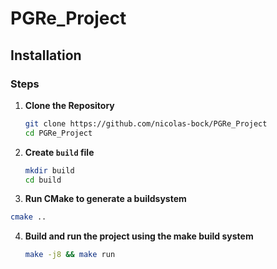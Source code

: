 # PGRe_Project

## Installation
### Steps
1. **Clone the Repository**
   ```bash
   git clone https://github.com/nicolas-bock/PGRe_Project
   cd PGRe_Project
   ```

2. **Create ``build`` file**
   ```bash
   mkdir build
   cd build
   ```

3. **Run CMake to generate a buildsystem**
  ```bash
  cmake ..
  ```

4. **Build and run the project using the make build system**
   ```bash
   make -j8 && make run
   ```
